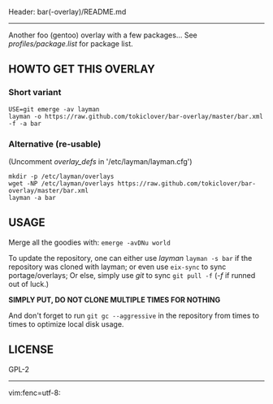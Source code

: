 Header: bar(-overlay)/README.md

---

Another foo (gentoo) overlay with a few packages...
See *profiles/package.list* for package list.

HOWTO GET THIS OVERLAY
----------------------

### Short variant

    USE=git emerge -av layman
    layman -o https://raw.github.com/tokiclover/bar-overlay/master/bar.xml -f -a bar

### Alternative (re-usable)

(Uncomment *overlay_defs* in '/etc/layman/layman.cfg')

    mkdir -p /etc/layman/overlays
    wget -NP /etc/layman/overlays https://raw.github.com/tokiclover/bar-overlay/master/bar.xml
    layman -a bar

USAGE
-----

Merge all the goodies with: `emerge -avDNu world`

To update the repository, one can either use *layman* `layman -s bar`
if the repository was cloned with layman; or even use `eix-sync` to
sync portage/overlays; Or else, simply use *git* to sync `git pull -f`
(*-f* if runned out of luck.)

**SIMPLY PUT, DO NOT CLONE MULTIPLE TIMES FOR NOTHING**

And don't forget to run `git gc --aggressive` in the repository from
times to times to optimize local disk usage.

LICENSE
-------

GPL-2

---

vim:fenc=utf-8:
